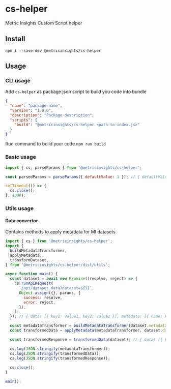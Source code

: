 # cs-helper

Metric Insights Custom Script helper

## Install

```shell
npm i --save-dev @metricinsights/cs-helper
```

## Usage

### CLI usage

Add `cs-helper` as package.json script to build you code into bundle

```json
{
  "name": "package-name",
  "version": "1.0.0",
  "description": "Package description",
  "scripts": {
    "build": "@metricinsights/cs-helper <path-to-index.js>"
  }
}
```

Run command to build your code `npm run build`

### Basic usage

```javascript
import { cs, parseParams } from '@metricinsights/cs-helper';

const parsedParams = parseParams({ defaultValue: 1 }); // { defaultValue: 1 } & cs.params

setTimeout(() => {
  cs.close();
}, 1000);
```

### Utils usage

#### Data convertor

Contains methods to apply metadata for MI datasets

```javascript
import { cs } from '@metricinsights/cs-helper';
import {
  buildMetadataTransformer,
  applyMetadata,
  transformDataset,
} from '@metricinsights/cs-helper/dist/utils';

async function main() {
  const dataset = await new Promise((resolve, reject) => {
    cs.runApiRequest(
      `/api/dataset_data?dataset=${1}`,
      Object.assign({}, params, {
        success: resolve,
        error: reject,
      }),
    );
  }); // { data: [{ key1: value1, key2: value2 }], metadata: [{ name: key1, type: 'numeric' }, { name: key2, type: 'text' }] }

  const metadataTransformer = buildMetadataTransformer(dataset.metadata); // { [key1]: (v) => Number(v), [key2]: (v) => String(v) }
  const transformedData = applyMetadata(metadataTransformer, dataset.data); // [{ key1: Number(value1), key2: String(value2) }]

  const transformedResponse = transformedData(dataset); // { data: [{ key1: Number(value1), key2: String(value2) }], metadata: [{ name: key1, type: 'numeric' }, { name: key2, type: 'text' }] }

  cs.log(JSON.stringify(metadataTransformer));
  cs.log(JSON.stringify(transformedData));
  cs.log(JSON.stringify(transformedResponse));
  
  cs.close();
}

main();
```

